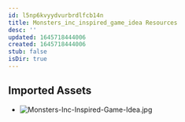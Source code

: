 ```yaml
---
id: l5np6kvyydvurbrdlfcb14n
title: Monsters_inc_inspired_game_idea Resources
desc: ''
updated: 1645718444006
created: 1645718444006
stub: false
isDir: true
---
```

## Imported Assets
- ![Monsters-Inc-Inspired-Game-Idea.jpg](/assets/monsters-inc-inspired-game-idea-q0tl6tlxb3dr.jpg)
